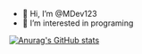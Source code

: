 - 👋 Hi, I’m @MDev123
- 👀 I’m interested in programing

[![Anurag's GitHub stats](https://github-readme-stats.vercel.app/api?username=MDev123)](https://github.com/anuraghazra/github-readme-stats)

